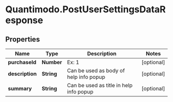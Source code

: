 # Quantimodo.PostUserSettingsDataResponse

## Properties
Name | Type | Description | Notes
------------ | ------------- | ------------- | -------------
**purchaseId** | **Number** | Ex: 1 | [optional] 
**description** | **String** | Can be used as body of help info popup | [optional] 
**summary** | **String** | Can be used as title in help info popup | [optional] 


